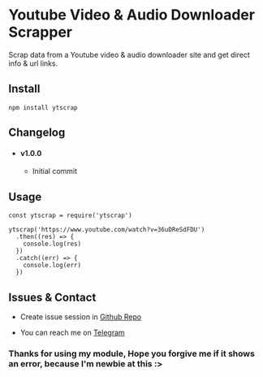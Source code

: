 # Youtube Video & Audio Downloader Scrapper
Scrap data from a Youtube video & audio downloader site and get direct info & url links.

## Install
```
npm install ytscrap
```

## Changelog
- #### v1.0.0
  - Initial commit

## Usage
```
const ytscrap = require('ytscrap')

ytscrap('https://www.youtube.com/watch?v=36uDReSdFDU')
  .then((res) => {
    console.log(res)
  })
  .catch((err) => {
    console.log(err)
  })
```

## Issues & Contact
- Create issue session in [Github Repo](https://github.com/Aromakelapa/ytscrap/issues)

- You can reach me on [Telegram](https://t.me/Aromakelapa)

### Thanks for using my module, Hope you forgive me if it shows an error, because I'm newbie at this :>